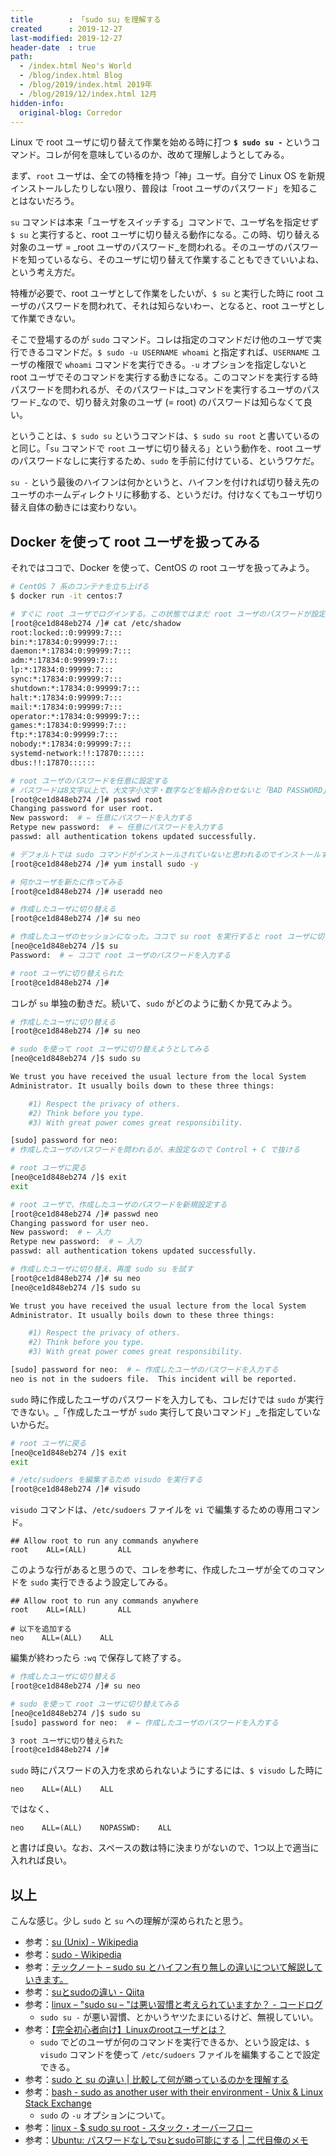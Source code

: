 ```yaml
---
title        : 「sudo su」を理解する
created      : 2019-12-27
last-modified: 2019-12-27
header-date  : true
path:
  - /index.html Neo's World
  - /blog/index.html Blog
  - /blog/2019/index.html 2019年
  - /blog/2019/12/index.html 12月
hidden-info:
  original-blog: Corredor
---
```


Linux で root ユーザに切り替えて作業を始める時に打つ **`$ sudo su -`** というコマンド。コレが何を意味しているのか、改めて理解しようとしてみる。

まず、`root` ユーザは、全ての特権を持つ「神」ユーザ。自分で Linux OS を新規インストールしたりしない限り、普段は「root ユーザのパスワード」を知ることはないだろう。

`su` コマンドは本来「ユーザをスイッチする」コマンドで、ユーザ名を指定せず `$ su` と実行すると、root ユーザに切り替える動作になる。この時、切り替える対象のユーザ = _root ユーザのパスワード_を問われる。そのユーザのパスワードを知っているなら、そのユーザに切り替えて作業することもできていいよね、という考え方だ。

特権が必要で、root ユーザとして作業をしたいが、`$ su` と実行した時に root ユーザのパスワードを問われて、それは知らないわー、となると、root ユーザとして作業できない。

そこで登場するのが `sudo` コマンド。コレは指定のコマンドだけ他のユーザで実行できるコマンドだ。`$ sudo -u USERNAME whoami` と指定すれば、`USERNAME` ユーザの権限で `whoami` コマンドを実行できる。`-u` オプションを指定しないと root ユーザでそのコマンドを実行する動きになる。このコマンドを実行する時パスワードを問われるが、そのパスワードは_コマンドを実行するユーザのパスワード_なので、切り替え対象のユーザ (= root) のパスワードは知らなくて良い。

ということは、`$ sudo su` というコマンドは、`$ sudo su root` と書いているのと同じ。「`su` コマンドで `root` ユーザに切り替える」という動作を、root ユーザのパスワードなしに実行するため、`sudo` を手前に付けている、というワケだ。

`su -` という最後のハイフンは何かというと、ハイフンを付ければ切り替え先のユーザのホームディレクトリに移動する、というだけ。付けなくてもユーザ切り替え自体の動きには変わりない。

## Docker を使って root ユーザを扱ってみる

それではココで、Docker を使って、CentOS の root ユーザを扱ってみよう。

```bash
# CentOS 7 系のコンテナを立ち上げる
$ docker run -it centos:7

# すぐに root ユーザでログインする。この状態ではまだ root ユーザのパスワードが設定されていない
[root@ce1d848eb274 /]# cat /etc/shadow
root:locked::0:99999:7:::
bin:*:17834:0:99999:7:::
daemon:*:17834:0:99999:7:::
adm:*:17834:0:99999:7:::
lp:*:17834:0:99999:7:::
sync:*:17834:0:99999:7:::
shutdown:*:17834:0:99999:7:::
halt:*:17834:0:99999:7:::
mail:*:17834:0:99999:7:::
operator:*:17834:0:99999:7:::
games:*:17834:0:99999:7:::
ftp:*:17834:0:99999:7:::
nobody:*:17834:0:99999:7:::
systemd-network:!!:17870::::::
dbus:!!:17870::::::

# root ユーザのパスワードを任意に設定する
# パスワードは8文字以上で、大文字小文字・数字などを組み合わせないと「BAD PASSWORD」と警告が出る
[root@ce1d848eb274 /]# passwd root
Changing password for user root.
New password:  # ← 任意にパスワードを入力する
Retype new password:  # ← 任意にパスワードを入力する
passwd: all authentication tokens updated successfully.

# デフォルトでは sudo コマンドがインストールされていないと思われるのでインストールする
[root@ce1d848eb274 /]# yum install sudo -y

# 何かユーザを新たに作ってみる
[root@ce1d848eb274 /]# useradd neo

# 作成したユーザに切り替える
[root@ce1d848eb274 /]# su neo

# 作成したユーザのセッションになった。ココで su root を実行すると root ユーザに切り替えられる
[neo@ce1d848eb274 /]$ su
Password:  # ← ココで root ユーザのパスワードを入力する

# root ユーザに切り替えられた
[root@ce1d848eb274 /]#
```

コレが `su` 単独の動きだ。続いて、`sudo` がどのように動くか見てみよう。

```bash
# 作成したユーザに切り替える
[root@ce1d848eb274 /]# su neo

# sudo を使って root ユーザに切り替えようとしてみる
[neo@ce1d848eb274 /]$ sudo su

We trust you have received the usual lecture from the local System
Administrator. It usually boils down to these three things:

    #1) Respect the privacy of others.
    #2) Think before you type.
    #3) With great power comes great responsibility.

[sudo] password for neo:
# 作成したユーザのパスワードを問われるが、未設定なので Control + C で抜ける

# root ユーザに戻る
[neo@ce1d848eb274 /]$ exit
exit

# root ユーザで、作成したユーザのパスワードを新規設定する
[root@ce1d848eb274 /]# passwd neo
Changing password for user neo.
New password:  # ← 入力
Retype new password:  # ← 入力
passwd: all authentication tokens updated successfully.

# 作成したユーザに切り替え、再度 sudo su を試す
[root@ce1d848eb274 /]# su neo
[neo@ce1d848eb274 /]$ sudo su

We trust you have received the usual lecture from the local System
Administrator. It usually boils down to these three things:

    #1) Respect the privacy of others.
    #2) Think before you type.
    #3) With great power comes great responsibility.

[sudo] password for neo:  # ← 作成したユーザのパスワードを入力する
neo is not in the sudoers file.  This incident will be reported.
```

`sudo` 時に作成したユーザのパスワードを入力しても、コレだけでは `sudo` が実行できない。_「作成したユーザが `sudo` 実行して良いコマンド」_を指定していないからだ。

```bash
# root ユーザに戻る
[neo@ce1d848eb274 /]$ exit
exit

# /etc/sudoers を編集するため visudo を実行する
[root@ce1d848eb274 /]# visudo
```

`visudo` コマンドは、`/etc/sudoers` ファイルを `vi` で編集するための専用コマンド。

```
## Allow root to run any commands anywhere
root    ALL=(ALL)       ALL
```

このような行があると思うので、コレを参考に、作成したユーザが全てのコマンドを `sudo` 実行できるよう設定してみる。

```
## Allow root to run any commands anywhere
root    ALL=(ALL)       ALL

# 以下を追加する
neo    ALL=(ALL)    ALL
```

編集が終わったら `:wq` で保存して終了する。

```bash
# 作成したユーザに切り替える
[root@ce1d848eb274 /]# su neo

# sudo を使って root ユーザに切り替えてみる
[neo@ce1d848eb274 /]$ sudo su
[sudo] password for neo:  # ← 作成したユーザのパスワードを入力する

3 root ユーザに切り替えられた
[root@ce1d848eb274 /]#
```

`sudo` 時にパスワードの入力を求められないようにするには、`$ visudo` した時に

```
neo    ALL=(ALL)    ALL
```

ではなく、

```
neo    ALL=(ALL)    NOPASSWD:    ALL
```

と書けば良い。なお、スペースの数は特に決まりがないので、1つ以上で適当に入れれば良い。

## 以上

こんな感じ。少し `sudo` と `su` への理解が深められたと思う。

- 参考：[su (Unix) - Wikipedia](https://ja.wikipedia.org/wiki/Su_(Unix))
- 参考：[sudo - Wikipedia](https://ja.wikipedia.org/wiki/Sudo)
- 参考：[テックノート – sudo su とハイフン有り無しの違いについて解説していきます。](http://javatechnology.net/service/sudo-su-hyphen/)
- 参考：[suとsudoの違い - Qiita](https://qiita.com/aosho235/items/05d4a4f549016e41cde7)
- 参考：[linux – "sudo su – "は悪い習慣と考えられていますか？ - コードログ](https://codeday.me/jp/qa/20181205/5192.html)
  - `sudo su -` が悪い習慣、とかいうヤツたまにいるけど、無視していい。
- 参考：[【完全初心者向け】Linuxのrootユーザとは？](https://eng-entrance.com/linux-root)
  - `sudo` でどのユーザが何のコマンドを実行できるか、という設定は、`$ visudo` コマンドを使って `/etc/sudoers` ファイルを編集することで設定できる。
- 参考：[sudo と su の違い | 比較して何が勝っているのかを理解する](http://tooljp.com/windows/chigai/html/Linux/sudo-su-chigai.html)
- 参考：[bash - sudo as another user with their environment - Unix & Linux Stack Exchange](https://unix.stackexchange.com/questions/176997/sudo-as-another-user-with-their-environment)
  - `sudo` の `-u` オプションについて。
- 参考：[linux - $ sudo su root - スタック・オーバーフロー](https://ja.stackoverflow.com/questions/41072/sudo-su-root)
- 参考：[Ubuntu: パスワードなしでsuとsudo可能にする | 二代目俺のメモ](https://www.kwonline.org/memo2/2018/11/28/ubuntu-su-or-sudo-without-password/)
